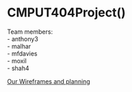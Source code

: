 # CMPUT404Project()
Team members:<br />- anthony3<br />- malhar<br />- mfdavies<br />- moxil<br />- shah4


[Our Wireframes and planning](https://whimsical.com/404-TunZA8YZQgrG3Bjj9wz3UU) 
